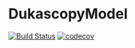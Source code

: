 # DukascopyModel
[![Build Status](https://travis-ci.org/vitali-kurlovich/DukascopyModel.svg?branch=main)](https://travis-ci.org/vitali-kurlovich/DukascopyModel)
[![codecov](https://codecov.io/gh/vitali-kurlovich/DukascopyModel/branch/main/graph/badge.svg?token=96NAWZR3FU)](https://codecov.io/gh/vitali-kurlovich/DukascopyModel)
